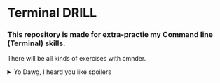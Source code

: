 # Terminal DRILL

### This repository is made for extra-practie my Command line (Terminal) skills.
There will be all kinds of exercises with cmnder.
<details>
<summary>Yo Dawg, I heard you like spoilers</summary>
  <details>
  <summary>So I put a spoiler on your spoiler</summary>
    <details>
    <summary>So you can drive while</summary>
    Snape kills Dumledore
      
      Yeah It's old, but i like it
<img src="https://marriednetworth.com/wp-content/uploads/2018/05/xzibit_2466.jpeg" alt="Old_Snoop_Dogg" width="711" height="400">
  </details>
</details>




